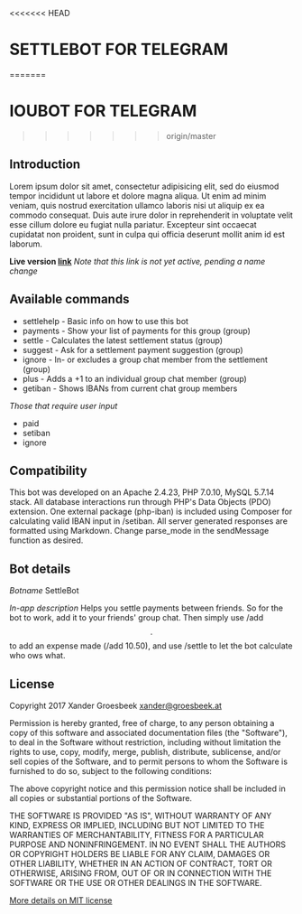 <<<<<<< HEAD
# SETTLEBOT FOR TELEGRAM
=======
# IOUBOT FOR TELEGRAM
>>>>>>> origin/master

## Introduction
Lorem ipsum dolor sit amet, consectetur adipisicing elit, sed do eiusmod
tempor incididunt ut labore et dolore magna aliqua. Ut enim ad minim veniam,
quis nostrud exercitation ullamco laboris nisi ut aliquip ex ea commodo
consequat. Duis aute irure dolor in reprehenderit in voluptate velit esse
cillum dolore eu fugiat nulla pariatur. Excepteur sint occaecat cupidatat non
proident, sunt in culpa qui officia deserunt mollit anim id est laborum.

**Live version [link](http://telegram.me/settlebot)**
_Note that this link is not yet active, pending a name change_


## Available commands 
* settlehelp - Basic info on how to use this bot
* payments - Show your list of payments for this group (group)
* settle - Calculates the latest settlement status (group)
* suggest - Ask for a settlement payment suggestion (group)
* ignore - In- or excludes a group chat member from the settlement (group)
* plus - Adds a +1 to an individual group chat member (group)
* getiban - Shows IBANs from current chat group members

_Those that require user input_
* paid <amount>
* setiban <iban>
* ignore <user>


## Compatibility
This bot was developed on an Apache 2.4.23, PHP 7.0.10, MySQL 5.7.14 stack.
All database interactions run through PHP's Data Objects (PDO) extension.
One external package (php-iban) is included using Composer for calculating valid IBAN input in /setiban.
All server generated responses are formatted using Markdown. Change parse_mode in the sendMessage function as desired. 


## Bot details
*Botname*
SettleBot

*In-app description* 
Helps you settle payments between friends. So for the bot to work, add it to your friends' group chat. Then simply use /add $$.$$ to add an expense made (/add 10.50), and use /settle to let the bot calculate who ows what.


## License
Copyright 2017 Xander Groesbeek <xander@groesbeek.at>

Permission is hereby granted, free of charge, to any person obtaining a copy of this software and associated documentation files (the "Software"), to deal in the Software without restriction, including without limitation the rights to use, copy, modify, merge, publish, distribute, sublicense, and/or sell copies of the Software, and to permit persons to whom the Software is furnished to do so, subject to the following conditions:

The above copyright notice and this permission notice shall be included in all copies or substantial portions of the Software.

THE SOFTWARE IS PROVIDED "AS IS", WITHOUT WARRANTY OF ANY KIND, EXPRESS OR IMPLIED, INCLUDING BUT NOT LIMITED TO THE WARRANTIES OF MERCHANTABILITY, FITNESS FOR A PARTICULAR PURPOSE AND NONINFRINGEMENT. IN NO EVENT SHALL THE AUTHORS OR COPYRIGHT HOLDERS BE LIABLE FOR ANY CLAIM, DAMAGES OR OTHER LIABILITY, WHETHER IN AN ACTION OF CONTRACT, TORT OR OTHERWISE, ARISING FROM, OUT OF OR IN CONNECTION WITH THE SOFTWARE OR THE USE OR OTHER DEALINGS IN THE SOFTWARE.

[More details on MIT license](https://tldrlegal.com/license/mit-license)
